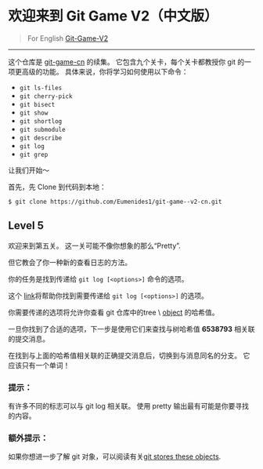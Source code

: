 # 欢迎来到 Git Game V2（中文版）
> For English [Git-Game-V2](https://github.com/git-game/git-game-v2)

----

这个仓库是 [git-game-cn](https://github.com/Eumenides1/git-game-cn) 的续集。 它包含九个关卡，每个关卡都教授你 git 的一项更高级的功能。 具体来说，你将学习如何使用以下命令：

* `git ls-files`                  
* `git cherry-pick`               
* `git bisect`                    
* `git show`          
* `git shortlog`                  
* `git submodule`
* `git describe`                  
* `git log`           
* `git grep`

让我们开始～

首先，先 Clone 到代码到本地：
```
$ git clone https://github.com/Eumenides1/git-game--v2-cn.git
```
## Level 5
欢迎来到第五关。 这一关可能不像你想象的那么“Pretty”.

但它教会了你一种新的查看日志的方法。 

你的任务是找到传递给 `git log [<options>]` 命令的选项。

这个 [link](http://git-scm.com/docs/git-log)将帮助你找到需要传递给 `git log [<options>]` 的选项。 
 
你需要传递的选项将允许你查看 git 仓库中的tree \ [object](https://git-scm.com/book/en/v2/Git-Internals-Git-Objects)  的哈希值。

一旦你找到了合适的选项，下一步是使用它们来查找与树哈希值 **6538793** 相关联的提交消息。

在找到与上面的哈希值相关联的正确提交消息后，切换到与消息同名的分支。 它应该只有一个单词！

### 提示： 

有许多不同的标志可以与 git log 相关联。 使用 pretty 输出最有可能是你要寻找的内容。

### 额外提示： 

如果你想进一步了解 git 对象，可以阅读有关[git stores these objects](http://alblue.bandlem.com/2011/08/git-tip-of-week-objects.html).






